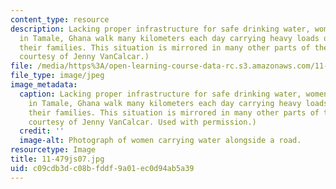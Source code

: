 ```yaml
---
content_type: resource
description: Lacking proper infrastructure for safe drinking water, women and children
  in Tamale, Ghana walk many kilometers each day carrying heavy loads of water to
  their families. This situation is mirrored in many other parts of the world. (Photograph
  courtesy of Jenny VanCalcar.)
file: /media/https%3A/open-learning-course-data-rc.s3.amazonaws.com/11-479j-water-and-sanitation-infrastructure-in-developing-countries-spring-2007/c09cdb3dc08bfddf9a01ec0d94ab5a39_11-479js07.jpg
file_type: image/jpeg
image_metadata:
  caption: Lacking proper infrastructure for safe drinking water, women and children
    in Tamale, Ghana walk many kilometers each day carrying heavy loads of water to
    their families. This situation is mirrored in many other parts of the world. (Photograph
    courtesy of Jenny VanCalcar. Used with permission.)
  credit: ''
  image-alt: Photograph of women carrying water alongside a road.
resourcetype: Image
title: 11-479js07.jpg
uid: c09cdb3d-c08b-fddf-9a01-ec0d94ab5a39
---
```

